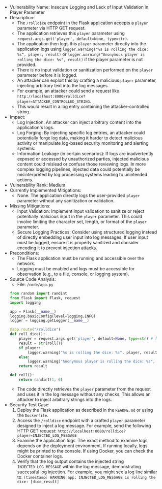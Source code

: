 * Vulnerability Name: Insecure Logging and Lack of Input Validation in Player Parameter
* Description:
    - The `/rolldice` endpoint in the Flask application accepts a `player` parameter via HTTP GET request.
    - The application retrieves this `player` parameter using `request.args.get('player', default=None, type=str)`.
    - The application then logs this `player` parameter directly into the application logs using `logger.warning("%s is rolling the dice: %s", player, result)` or `logger.warning("Anonymous player is rolling the dice: %s", result)` if the player parameter is not provided.
    - There is no input validation or sanitization performed on the `player` parameter before it is logged.
    - An attacker can exploit this by crafting a malicious `player` parameter, injecting arbitrary text into the log messages.
    - For example, an attacker could send a request like `http://localhost:8080/rolldice?player=ATTACKER_CONTROLLED_STRING`.
    - This would result in a log entry containing the attacker-controlled string.
* Impact:
    - Log Injection: An attacker can inject arbitrary content into the application's logs.
    - Log Forging: By injecting specific log entries, an attacker could potentially forge log data, making it harder to detect malicious activity or manipulate log-based security monitoring and alerting systems.
    - Information Leakage (in certain scenarios): If logs are inadvertently exposed or accessed by unauthorized parties, injected malicious content could mislead or confuse those reviewing logs. In more complex logging pipelines, injected data could potentially be misinterpreted by log processing systems leading to unintended actions.
* Vulnerability Rank: Medium
* Currently Implemented Mitigations:
    - None. The application directly logs the user-provided `player` parameter without any sanitization or validation.
* Missing Mitigations:
    - Input Validation: Implement input validation to sanitize or reject potentially malicious input in the `player` parameter. This could involve limiting the character set, length, or format of the `player` parameter.
    - Secure Logging Practices:  Consider using structured logging instead of directly embedding user input into log messages. If user input must be logged, ensure it is properly sanitized and consider encoding it to prevent injection attacks.
* Preconditions:
    - The Flask application must be running and accessible over the network.
    - Logging must be enabled and logs must be accessible for observation (e.g., to a file, console, or logging system).
* Source Code Analysis:
    - File: `/code/app.py`
    ```python
    from random import randint
    from flask import Flask, request
    import logging

    app = Flask(__name__)
    logging.basicConfig(level=logging.INFO)
    logger = logging.getLogger(__name__)

    @app.route("/rolldice")
    def roll_dice():
        player = request.args.get('player', default=None, type=str) # [Vulnerable Code]: Retrieves player parameter without validation
        result = str(roll())
        if player:
            logger.warning("%s is rolling the dice: %s", player, result) # [Vulnerable Code]: Logs player parameter directly
        else:
            logger.warning("Anonymous player is rolling the dice: %s", result) # [Vulnerable Code]: Logs default message
        return result

    def roll():
        return randint(1, 6)
    ```
    - The code directly retrieves the `player` parameter from the request and uses it in the log message without any checks. This allows an attacker to inject arbitrary strings into the logs.
* Security Test Case:
    1. Deploy the Flask application as described in the `README.md` or using the `Dockerfile`.
    2. Access the `/rolldice` endpoint with a crafted `player` parameter designed to inject a log message. For example, send the following HTTP GET request: `http://localhost:8080/rolldice?player=INJECTED_LOG_MESSAGE`
    3. Examine the application logs. The exact method to examine logs depends on the deployment environment. If running locally, logs might be printed to the console. If using Docker, you can check the Docker container logs.
    4. Verify that the log output contains the injected string `INJECTED_LOG_MESSAGE` within the log message, demonstrating successful log injection. For example, you might see a log line similar to: `[timestamp] WARNING app: INJECTED_LOG_MESSAGE is rolling the dice: [dice_result]`